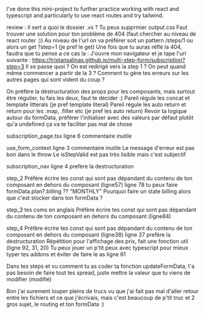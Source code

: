 I've done this mini-project to further practice working with react and typescript and particularly to use react routes and try tailwind.

review :
Il sert a quoi le dossier .vs ?
Tu peux supprmier output.css
Faut trouver une solution pour ton problème de 404 (faut chercher au niveau de react router :))
Au niveau de l'url on va préférer soit un pattern /steps/1 ou alors un get ?step=1 (je pref le get)
Une fois que tu auras réflé la 404, faudra que tu pense a ce cas la : J'ouvre mon navigateur et je tape l'url suivante :
https://tristansalinas.github.io/multi-step-form/subscription?step=3
Il se passe quoi ? On est redirigé vers la step 1 ? On peut quand même commencer a partir de la 3 ? Comment tu gère tes erreurs sur les autres pages qui sont vident du coup ?

On préfère la déstructuration des props pour les composants, mais surtout être régulier, tu fais les deux, faut te décider :)
Pareil régule les concat et template litterals (je pref template literal)
Pareil régule les auto return et return pour les .map, .filter etc (je pref les auto return)
Revoir ta logique autour du formData, préférer l'initialiser avec des valeurs par défaut plutôt qu'a undefined ça va te faciliter pas mal de chose

subscription_page.tsx
ligne 6 commentaire inutile

use_form_context
ligne 3 commentaire inutile
Le message d'erreur est pas bon dans le throw
Le isStepValid est pas très lisible mais c'est subjectif

subscription_nav
ligne 4 prefère la destructuration

step_2
Préfère écrire tes const qui sont pas dépandant du contenu de ton composant en dehors du composant (ligne57)
ligne 78 tu peux faire formData.plan?.billing ?? "MONTHLY"
Pourquoi faire un state billing alors que c'est stocker dans ton formData ?

step_3
tes coms en anglais
Préfère écrire tes const qui sont pas dépandant du contenu de ton composant en dehors du composant (ligne84)

step_4
Préfère écrire tes const qui sont pas dépandant du contenu de ton composant en dehors du composant (ligne38)
ligne 37 prefère la destructuration
Répétition pour l'affichage des prix, fait une fonction util (ligne 92, 31, 20)
Tu peux jouer un p'tit peux avec typescript pour mieux typer tes addons et éviter de faire le as ligne 61

Dans tes steps et vu comment tu as coder ta fonction updateFormData, t'a pas besoin de faire tout tes spread, juste mettre la valeur que tu viens de modifier (modifié)

Bon j'ai surement louper pleins de trucs vu que j'ai fait pas mal d'aller retour entre les fichiers et ce que j'écrivais, mais c'est beaucoup de p'tit truc et 2 gros sujet, le routing et ton formData :)
